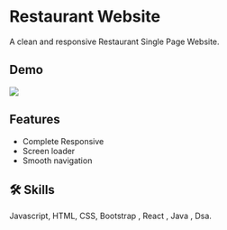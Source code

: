 # Restaurant Website

A clean and responsive Restaurant Single Page Website.

## Demo

[![](https://cdn-icons-png.flaticon.com/128/3170/3170733.png)](https://curious-zabaione-65d489.netlify.app)

## Features

- Complete Responsive
- Screen loader
- Smooth navigation

## 🛠 Skills

Javascript, HTML, CSS, Bootstrap , React , Java , Dsa.
